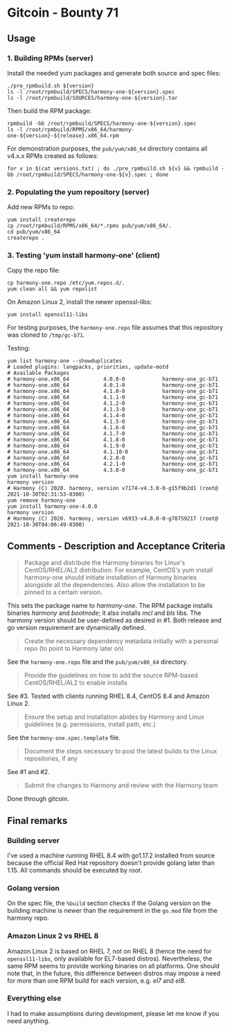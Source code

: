 # Gitcoin - Bounty 71

## Usage

### 1. Building RPMs (server)
Install the needed yum packages and generate both source and spec files:
```shell
./pre_rpmbuild.sh ${version}
ls -l /root/rpmbuild/SPECS/harmony-one-${version}.spec
ls -l /root/rpmbuild/SOURCES/harmony-one-${version}.tar
```

Then build the RPM package:
```shell
rpmbuild -bb /root/rpmbuild/SPECS/harmony-one-${version}.spec
ls -l /root/rpmbuild/RPMS/x86_64/harmony-one-${version}-${release}.x86_64.rpm
```

For demonstration purposes, the `pub/yum/x86_64` directory contains all v4.x.x RPMs created as follows:
```shell
for v in $(cat versions.txt) ; do ./pre_rpmbuild.sh ${v} && rpmbuild -bb /root/rpmbuild/SPECS/harmony-one-${v}.spec ; done
```

### 2. Populating the yum repository (server)
Add new RPMs to repo:
```shell
yum install createrepo
cp /root/rpmbuild/RPMS/x86_64/*.rpms pub/yum/x86_64/.
cd pub/yum/x86_64
createrepo .
```

### 3. Testing 'yum install harmony-one' (client)
Copy the repo file:
```shell
cp harmony-one.repo /etc/yum.repos.d/.
yum clean all && yum repolist
```

On Amazon Linux 2, install the newer openssl-libs:
```shell
yum install openssl11-libs
```

For testing purposes, the `harmony-one.repo` file assumes that this repository was cloned to `/tmp/gc-b71`.

Testing:
```shell
yum list harmony-one --showduplicates
# Loaded plugins: langpacks, priorities, update-motd
# Available Packages
# harmony-one.x86_64           4.0.0-0            harmony-one_gc-b71
# harmony-one.x86_64           4.0.1-0            harmony-one_gc-b71
# harmony-one.x86_64           4.1.0-0            harmony-one_gc-b71
# harmony-one.x86_64           4.1.1-0            harmony-one_gc-b71
# harmony-one.x86_64           4.1.2-0            harmony-one_gc-b71
# harmony-one.x86_64           4.1.3-0            harmony-one_gc-b71
# harmony-one.x86_64           4.1.4-0            harmony-one_gc-b71
# harmony-one.x86_64           4.1.5-0            harmony-one_gc-b71
# harmony-one.x86_64           4.1.6-0            harmony-one_gc-b71
# harmony-one.x86_64           4.1.7-0            harmony-one_gc-b71
# harmony-one.x86_64           4.1.8-0            harmony-one_gc-b71
# harmony-one.x86_64           4.1.9-0            harmony-one_gc-b71
# harmony-one.x86_64           4.1.10-0           harmony-one_gc-b71
# harmony-one.x86_64           4.2.0-0            harmony-one_gc-b71
# harmony-one.x86_64           4.2.1-0            harmony-one_gc-b71
# harmony-one.x86_64           4.3.0-0            harmony-one_gc-b71
yum install harmony-one
harmony version
# Harmony (C) 2020. harmony, version v7174-v4.3.0-0-g15f9b2d1 (root@ 2021-10-30T02:31:53-0300)
yum remove harmony-one
yum install harmony-one-4.0.0
harmony version
# Harmony (C) 2020. harmony, version v6933-v4.0.0-0-g78759217 (root@ 2021-10-30T04:06:49-0300)
```

## Comments - Description and Acceptance Criteria

> Package and distribute the Harmony binaries for Linux's CentOS/RHEL/AL2 distribution. For example, CentOS's yum install harmony-one should initiate installation of Harmony binaries alongside all the dependencies. Also allow the installation to be pinned to a certain version.

This sets the package name to *harmony-one*. The RPM package installs binaries *harmony* and *bootnode*; it also installs *mcl* and *bls* libs. The harmony version should be user-defined as desired in #1. Both release and go version requirement are dynamically defined.

> Create the necessary dependency metadata initially with a personal repo (to point to Harmony later on)

See the `harmony-one.repo` file and the `pub/yum/x86_64` directory.

> Provide the guidelines on how to add the source RPM-based CentOS/RHEL/AL2 to enable installs

See #3. Tested with clients running RHEL 8.4, CentOS 8.4 and Amazon Linux 2.

> Ensure the setup and installation abides by Harmony and Linux guidelines (e.g. permissions, install path, etc.)

See the `harmony-one.spec.template` file.

> Document the steps necessary to post the latest builds to the Linux repositories, if any

See #1 and #2.

> Submit the changes to Harmony and review with the Harmony team

Done through gitcoin.

## Final remarks

### Building server
I've used a machine running RHEL 8.4 with go1.17.2 installed from source
because the official Red Hat repository doesn't provide golang later than 1.15.
All commands should be executed by *root*.

### Golang version
On the spec file, the `%build` section checks if the Golang version on the building machine is newer
than the requirement in the `go.mod` file from the harmony repo. 

### Amazon Linux 2 vs RHEL 8
Amazon Linux 2 is based on RHEL 7, not on RHEL 8 (hence the need for `openssl11-libs`, only available for EL7-based
distros). Nevertheless, the same RPM seems to provide working binaries on all platforms. One should note that, in the future, this difference between distros may impose a need for more than one RPM build for each version, e.g. *el7*
and *el8*.

### Everything else
I had to make assumptions during development, please let me know if you need anything.
